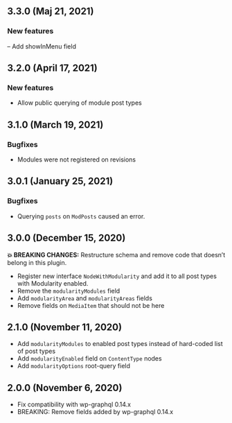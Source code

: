 ## 3.3.0 (Maj 21, 2021)

### New features

– Add showInMenu field

## 3.2.0 (April 17, 2021)

### New features

- Allow public querying of module post types

## 3.1.0 (March 19, 2021)

### Bugfixes

- Modules were not registered on revisions

## 3.0.1 (January 25, 2021)

### Bugfixes

- Querying `posts` on `ModPosts` caused an error.

## 3.0.0 (December 15, 2020)

**💥 BREAKING CHANGES:** Restructure schema and remove code that doesn’t belong
in this plugin.

- Register new interface `NodeWithModularity` and add it to all post types with
  Modularity enabled.
- Remove the `modularityModules` field
- Add `modularityArea` and `modularityAreas` fields
- Remove fields on `MediaItem` that should not be here

## 2.1.0 (November 11, 2020)

- Add `modularityModules` to enabled post types instead of hard-coded list of
  post types
- Add `modularityEnabled` field on `ContentType` nodes
- Add `modularityOptions` root-query field

## 2.0.0 (November 6, 2020)

- Fix compatibility with wp-graphql 0.14.x
- BREAKING: Remove fields added by wp-graphql 0.14.x
